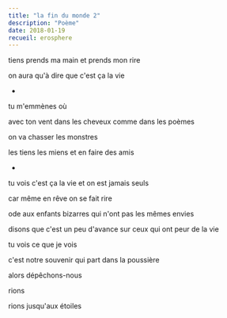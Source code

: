 ```yaml
---
title: "la fin du monde 2"
description: "Poème"
date: 2018-01-19
recueil: erosphere
---
```


tiens prends ma main
et prends mon rire

on aura qu'à dire que c'est ça
la vie

*

tu m'emmènes où

avec ton vent dans les cheveux
comme dans les poèmes

on va chasser les monstres

les tiens les miens
et en faire des amis

*

tu vois c'est ça la vie
et on est jamais seuls

car même en rêve on se fait rire

ode aux enfants bizarres
qui n'ont pas les mêmes envies

disons que c'est un peu d'avance
sur ceux qui ont peur de la vie

tu vois ce que je vois

c'est notre souvenir
qui part dans la poussière

alors dépêchons-nous

rions

rions jusqu'aux étoiles
